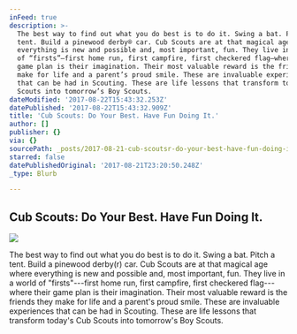 ```yaml
---
inFeed: true
description: >-
  The best way to find out what you do best is to do it. Swing a bat. Pitch a
  tent. Build a pinewood derby® car. Cub Scouts are at that magical age where
  everything is new and possible and, most important, fun. They live in a world
  of “firsts”—first home run, first campfire, first checkered flag—where their
  game plan is their imagination. Their most valuable reward is the friends they
  make for life and a parent’s proud smile. These are invaluable experiences
  that can be had in Scouting. These are life lessons that transform today’s Cub
  Scouts into tomorrow’s Boy Scouts.
dateModified: '2017-08-22T15:43:32.253Z'
datePublished: '2017-08-22T15:43:32.909Z'
title: 'Cub Scouts: Do Your Best. Have Fun Doing It.'
author: []
publisher: {}
via: {}
sourcePath: _posts/2017-08-21-cub-scoutsr-do-your-best-have-fun-doing-it-the-best-way-t.md
starred: false
datePublishedOriginal: '2017-08-21T23:20:50.248Z'
_type: Blurb

---
```

## Cub Scouts: Do Your Best. Have Fun Doing It.
![](https://the-grid-user-content.s3-us-west-2.amazonaws.com/8448ab19-03ba-4068-9bea-23f0215b4e67.png)

The best way to find out what you do best is to do it. Swing a bat. Pitch a tent. Build a pinewood derby(r) car. Cub Scouts are at that magical age where everything is new and possible and, most important, fun. They live in a world of "firsts"---first home run, first campfire, first checkered flag---where their game plan is their imagination. Their most valuable reward is the friends they make for life and a parent's proud smile. These are invaluable experiences that can be had in Scouting. These are life lessons that transform today's Cub Scouts into tomorrow's Boy Scouts.